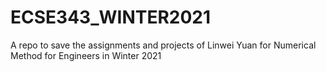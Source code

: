 # ECSE343_WINTER2021
A repo to save the assignments and projects of Linwei Yuan for Numerical Method for Engineers in Winter 2021

